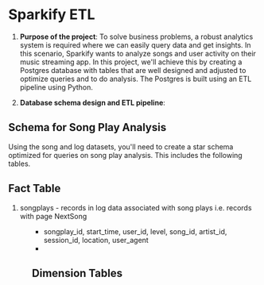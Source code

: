# Sparkify ETL 

1. <b>Purpose of the project</b>: To solve business problems, a robust analytics system is required where we can easily query data and get insights. In this scenario, Sparkify wants to analyze songs and user activity on their music streaming app. In this project, we'll achieve this by creating a Postgres database with tables that are well designed and adjusted to optimize queries and to do analysis. The Postgres is built using an ETL pipeline using Python.

2. <b>Database schema design and ETL pipeline</b>: 


## Schema for Song Play Analysis
Using the song and log datasets, you'll need to create a star schema optimized for queries on song play analysis. This includes the following tables.

## Fact Table

  <ol><li>songplays - records in log data associated with song plays i.e. records with page NextSong</li><ol>
   <ul><li>songplay_id, start_time, user_id, level, song_id, artist_id, session_id, location, user_agent<li></ul> 
  

## Dimension Tables
    


